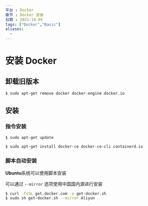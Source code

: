 ```yaml
---
平台 : Docker
章节 : Docker 安装
日期 : 2021-10-05
tags: ["Docker","Basic"]
aliases:
  - 
---
```


# 安装 Docker

## 卸载旧版本
```bash
$ sudo apt-get remove docker docker-engine docker.io
```

## 安装


### 指令安装
```bash
$ sudo apt-get update

$ sudo apt-get install docker-ce docker-ce-cli containerd.io
```

### 脚本自动安装
**Ubuntu**系统可以使用脚本安装

可以通过 `--mirror` 选项使用中国国内源进行安装
```bash
$ curl -fsSL get.docker.com -o get-docker.sh
$ sudo sh get-docker.sh --mirror Aliyun
```